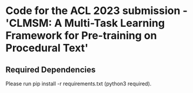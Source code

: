 # Code for the ACL 2023 submission - 'CLMSM: A Multi-Task Learning Framework for Pre-training on Procedural Text'

## Required Dependencies

Please run pip install -r requirements.txt (python3 required).
